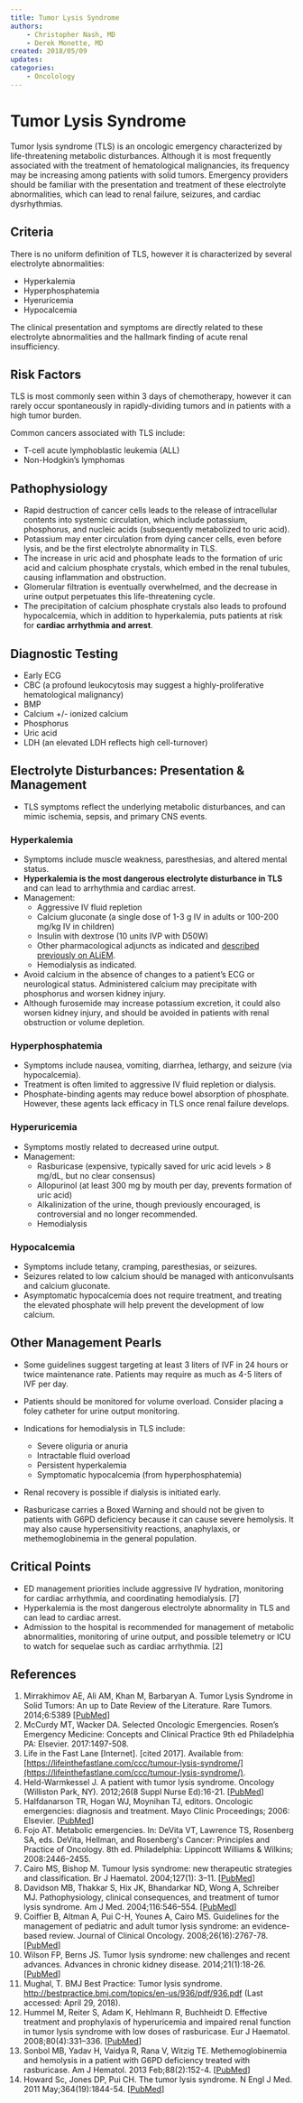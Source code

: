 ```yaml
---
title: Tumor Lysis Syndrome
authors:
    - Christopher Nash, MD
    - Derek Monette, MD
created: 2018/05/09
updates:
categories:
    - Oncolology
---
```


# Tumor Lysis Syndrome

Tumor lysis syndrome (TLS) is an oncologic emergency characterized by life-threatening metabolic disturbances. Although it is most frequently associated with the treatment of hematological malignancies, its frequency may be increasing among patients with solid tumors. Emergency providers should be familiar with the presentation and treatment of these electrolyte abnormalities, which can lead to renal failure, seizures, and cardiac dysrhythmias.

## Criteria

There is no uniform definition of TLS, however it is characterized by several electrolyte abnormalities:

- Hyperkalemia
- Hyperphosphatemia
- Hyeruricemia
- Hypocalcemia

The clinical presentation and symptoms are directly related to these electrolyte abnormalities and the hallmark finding of acute renal insufficiency.

## Risk Factors 

TLS is most commonly seen within 3 days of chemotherapy, however it can rarely occur spontaneously in rapidly-dividing tumors and in patients with a high tumor burden.

Common cancers associated with TLS include:

- T-cell acute lymphoblastic leukemia (ALL)
- Non-Hodgkin’s lymphomas

## Pathophysiology

- Rapid destruction of cancer cells leads to the release of intracellular contents into systemic circulation, which include potassium, phosphorus, and nucleic acids (subsequently metabolized to uric acid). 
- Potassium may enter circulation from dying cancer cells, even before lysis, and be the first electrolyte abnormality in TLS.
- The increase in uric acid and phosphate leads to the formation of uric acid and calcium phosphate crystals, which embed in the renal tubules, causing inflammation and obstruction. 
- Glomerular filtration is eventually overwhelmed, and the decrease in urine output perpetuates this life-threatening cycle.
- The precipitation of calcium phosphate crystals also leads to profound hypocalcemia, which in addition to hyperkalemia, puts patients at risk for **cardiac arrhythmia and arrest**.

## Diagnostic Testing

- Early ECG
- CBC (a profound leukocytosis may suggest a highly-proliferative hematological malignancy)
- BMP
- Calcium +/- ionized calcium
- Phosphorus
- Uric acid
- LDH (an elevated LDH reflects high cell-turnover)

## Electrolyte Disturbances: Presentation & Management

- TLS symptoms reflect the underlying metabolic disturbances, and can mimic ischemia, sepsis, and primary CNS events.

### Hyperkalemia

- Symptoms include muscle weakness, paresthesias, and altered mental status.
- **Hyperkalemia is the most dangerous electrolyte disturbance in TLS** and can lead to arrhythmia and cardiac arrest.
- Management:
  - Aggressive IV fluid repletion
  - Calcium gluconate (a single dose of 1-3 g IV in adults or 100-200 mg/kg IV in children)
  - Insulin with dextrose (10 units IVP with D50W)
  - Other pharmacological adjuncts as indicated and [described previously on ALiEM](https://www.aliem.com/2010/03/paucis-verbis-card-hyperkalemia-management/).
  - Hemodialysis as indicated.
- Avoid calcium in the absence of changes to a patient’s ECG or neurological status. Administered calcium may precipitate with phosphorus and worsen kidney injury.
- Although furosemide may increase potassium excretion, it could also worsen kidney injury, and should be avoided in patients with renal obstruction or volume depletion.

### Hyperphosphatemia

- Symptoms include nausea, vomiting, diarrhea, lethargy, and seizure (via hypocalcemia).
- Treatment is often limited to aggressive IV fluid repletion or dialysis.
- Phosphate-binding agents may reduce bowel absorption of phosphate. However, these agents lack efficacy in TLS once renal failure develops.

### Hyperuricemia

- Symptoms mostly related to decreased urine output.
- Management:
  - Rasburicase (expensive, typically saved for uric acid levels > 8 mg/dL, but no clear consensus)
  - Allopurinol (at least 300 mg by mouth per day, prevents formation of uric acid)
  - Alkalinization of the urine, though previously encouraged, is controversial and no longer recommended.
  - Hemodialysis

### Hypocalcemia

- Symptoms include tetany, cramping, paresthesias, or seizures.
- Seizures related to low calcium should be managed with anticonvulsants and calcium gluconate.
- Asymptomatic hypocalcemia does not require treatment, and treating the elevated phosphate will help prevent the development of low calcium.

## Other Management Pearls

- Some guidelines suggest targeting at least 3 liters of IVF in 24 hours or twice maintenance rate. Patients may require as much as 4-5 liters of IVF per day.
- Patients should be monitored for volume overload. Consider placing a foley catheter for urine output monitoring.
- Indications for hemodialysis in TLS include:

  - Severe oliguria or anuria
  - Intractable fluid overload
  - Persistent hyperkalemia
  - Symptomatic hypocalcemia (from hyperphosphatemia)

- Renal recovery is possible if dialysis is initiated early.
- Rasburicase carries a Boxed Warning and should not be given to patients with G6PD deficiency because it can cause severe hemolysis. It may also cause hypersensitivity reactions, anaphylaxis, or methemoglobinemia in the general population.

## Critical Points

- ED management priorities include aggressive IV hydration, monitoring for cardiac arrhythmia, and coordinating hemodialysis. [7]
- Hyperkalemia is the most dangerous electrolyte abnormality in TLS and can lead to cardiac arrest.
- Admission to the hospital is recommended for management of metabolic abnormalities, monitoring of urine output, and possible telemetry or ICU to watch for sequelae such as cardiac arrhythmia. [2]

## References

1. Mirrakhimov AE, Ali AM, Khan M, Barbaryan A. Tumor Lysis Syndrome in Solid Tumors: An up to Date Review of the Literature. Rare Tumors. 2014;6:5389 [[PubMed](https://www.ncbi.nlm.nih.gov/pubmed/25002953)]
2. McCurdy MT, Wacker DA. Selected Oncologic Emergencies. Rosen’s Emergency Medicine: Concepts and Clinical Practice 9th ed Philadelphia PA: Elsevier. 2017:1497-508.
3. Life in the Fast Lane [Internet]. [cited 2017]. Available from: [](https://lifeinthefastlane.com/ccc/tumour-lysis-syndrome/)[https://lifeinthefastlane.com/ccc/tumour-lysis-syndrome/](https://lifeinthefastlane.com/ccc/tumour-lysis-syndrome/).
4. Held-Warmkessel J. A patient with tumor lysis syndrome. Oncology (Williston Park, NY). 2012;26(8 Suppl Nurse Ed):16-21. [[PubMed](https://www.ncbi.nlm.nih.gov/pubmed/25375006)]
5. Halfdanarson TR, Hogan WJ, Moynihan TJ, editors. Oncologic emergencies: diagnosis and treatment. Mayo Clinic Proceedings; 2006: Elsevier. [[PubMed](https://www.ncbi.nlm.nih.gov/m/pubmed/16770986/)]
6. Fojo AT. Metabolic emergencies. In: DeVita VT, Lawrence TS, Rosenberg SA, eds. DeVita, Hellman, and Rosenberg's Cancer: Principles and Practice of Oncology. 8th ed. Philadelphia: Lippincott Williams & Wilkins; 2008:2446–2455.
7. Cairo MS, Bishop M. Tumour lysis syndrome: new therapeutic strategies and classification. Br J Haematol. 2004;127(1): 3–11. [[PubMed](https://www.ncbi.nlm.nih.gov/m/pubmed/15384972/)]
8. Davidson MB, Thakkar S, Hix JK, Bhandarkar ND, Wong A, Schreiber MJ. Pathophysiology, clinical consequences, and treatment of tumor lysis syndrome. Am J Med. 2004;116:546–554. [[PubMed](https://www.ncbi.nlm.nih.gov/m/pubmed/15063817/)]
9. Coiffier B, Altman A, Pui C-H, Younes A, Cairo MS. Guidelines for the management of pediatric and adult tumor lysis syndrome: an evidence-based review. Journal of Clinical Oncology. 2008;26(16):2767-78. [[PubMed](https://www.ncbi.nlm.nih.gov/pubmed/18509186)]
10. Wilson FP, Berns JS. Tumor lysis syndrome: new challenges and recent advances. Advances in chronic kidney disease. 2014;21(1):18-26. [[PubMed](https://www.ncbi.nlm.nih.gov/pubmed/24359983)]
11. Mughal, T. BMJ Best Practice: Tumor lysis syndrome. http://bestpractice.bmj.com/topics/en-us/936/pdf/936.pdf (Last accessed: April 29, 2018).  
12. Hummel M, Reiter S, Adam K, Hehlmann R, Buchheidt D. Effective treatment and prophylaxis of hyperuricemia and impaired renal function in tumor lysis syndrome with low doses of rasburicase. Eur J Haematol. 2008;80(4):331–336. [[PubMed](https://www.ncbi.nlm.nih.gov/pubmed/18081720)]
13. Sonbol MB, Yadav H, Vaidya R, Rana V, Witzig TE. Methemoglobinemia and hemolysis in a patient with G6PD deficiency treated with rasburicase. Am J Hematol. 2013 Feb;88(2):152-4. [[PubMed](https://www.ncbi.nlm.nih.gov/pubmed/22573495)]
14. Howard Sc, Jones DP, Pui CH. The tumor lysis syndrome. N Engl J Med. 2011 May;364(19):1844-54. [[PubMed](https://www.ncbi.nlm.nih.gov/pubmed/21561350)]
